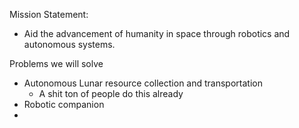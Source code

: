 Mission Statement:
* Aid the advancement of humanity in space through robotics and autonomous systems.

Problems we will solve
* Autonomous Lunar resource collection and transportation
	* A shit ton of people do this already 
* Robotic companion
* 